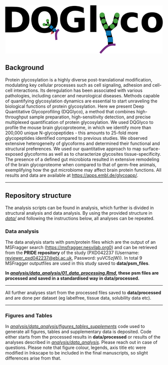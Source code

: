 #



![Repository summarising all analysis related to the DQGlyco paper.](DQGlyco_logopng.png)


## Background

Protein glycosylation is a highly diverse post-translational modification, modulating key cellular processes such as cell signaling, adhesion and cell-cell interactions. Its deregulation has been associated with various pathologies, including cancer and neurological diseases. Methods capable of quantifying glycosylation dynamics are essential to start unraveling the biological functions of protein glycosylation. Here we present Deep Quantitative Glycoprofiling (DQGlyco), a method that combines high-throughput sample preparation, high-sensitivity detection, and precise multiplexed quantification of protein glycosylation. We used  DQGlyco to profile the mouse brain glycoproteome, in which we identify more than 200,000 unique N-glycopeptides - this amounts to 25-fold more glycopeptides identified compared to previous studies. We observed extensive heterogeneity of glycoforms and determined their functional and structural preferences. We used our quantitative approach to map surface-exposed glycoforms as well as to characterize glycosites tissue-specificity. The presence of a defined gut microbiota resulted in extensive remodeling of the brain glycoproteome when compared to that of germ-free animals, exemplifying how the gut microbiome may affect brain protein functions. All results and data are available at https://apps.embl.de/glycoapp/.

---

## Repository structure

The analysis scripts can be found in analysis, which further is divided in structural analysis and data analysis. By using the provided structure in [*data/*](data/) and following the instructions below, all analyses can be repeated.


### Data analysis

The data analysis starts with psm/protein files which are the output of an MSFragger search (https://msfragger.nesvilab.org0) and can be retrieved from the **PRIDE repository** of the study (PXD042237 (Username: reviewer_pxd042237@ebi.ac.uk,  Password: yuVC5zjW)). In total 9 MSFragger outputfiles are used in this study saved to **data/psm_files**.

**In [*analysis/data_analysis/01_data_processing.Rmd*](analysis/data_analysis/01_data_processing.Rmd), these psm files are processed and saved in a standardised way in data/processed.** 

---

All further analyses start from the processed files saved to **data/processed** and are done per dataset (eg labelfree, tissue data, solubility data etc).

---


### Figures and Tables

In [*analysis/data_analysis/figures_tables_supplements*](analysis/data_analysis/figures_tables_supplements) code used to generate all figures, tables and supplementary data is deposited. Code either starts from the processed results in **data/processed** or results of the analyses described in [*analysis/data_analysis*](analysis/data_analysis). Please reach out in case of questions. Please note that figure colour, legends, axis title etc were modified in Inkscape to be included in the final manuscripts, so slight differences arise from that.





